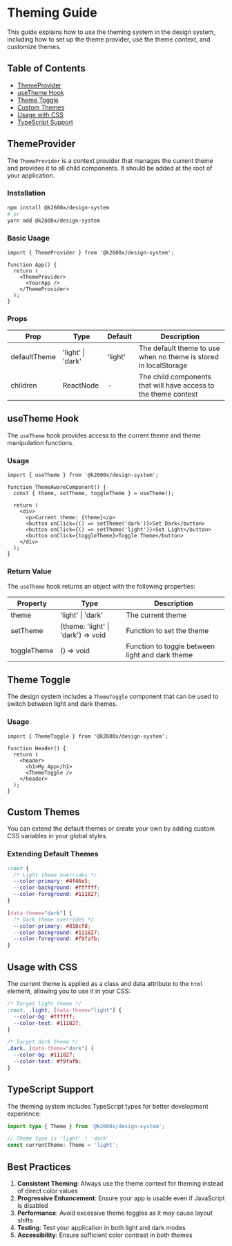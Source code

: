 # Theming Guide

This guide explains how to use the theming system in the design system, including how to set up the theme provider, use the theme context, and customize themes.

## Table of Contents

- [ThemeProvider](#themeprovider)
- [useTheme Hook](#usetheme-hook)
- [Theme Toggle](#theme-toggle)
- [Custom Themes](#custom-themes)
- [Usage with CSS](#usage-with-css)
- [TypeScript Support](#typescript-support)

## ThemeProvider

The `ThemeProvider` is a context provider that manages the current theme and provides it to all child components. It should be added at the root of your application.

### Installation

```bash
npm install @k2600x/design-system
# or
yarn add @k2600x/design-system
```

### Basic Usage

```tsx
import { ThemeProvider } from '@k2600x/design-system';

function App() {
  return (
    <ThemeProvider>
      <YourApp />
    </ThemeProvider>
  );
}
```

### Props

| Prop | Type | Default | Description |
|------|------|---------|-------------|
| defaultTheme | 'light' \| 'dark' | 'light' | The default theme to use when no theme is stored in localStorage |
| children | ReactNode | - | The child components that will have access to the theme context |

## useTheme Hook

The `useTheme` hook provides access to the current theme and theme manipulation functions.

### Usage

```tsx
import { useTheme } from '@k2600x/design-system';

function ThemeAwareComponent() {
  const { theme, setTheme, toggleTheme } = useTheme();

  return (
    <div>
      <p>Current theme: {theme}</p>
      <button onClick={() => setTheme('dark')}>Set Dark</button>
      <button onClick={() => setTheme('light')}>Set Light</button>
      <button onClick={toggleTheme}>Toggle Theme</button>
    </div>
  );
}
```

### Return Value

The `useTheme` hook returns an object with the following properties:

| Property | Type | Description |
|----------|------|-------------|
| theme | 'light' \| 'dark' | The current theme |
| setTheme | (theme: 'light' \| 'dark') => void | Function to set the theme |
| toggleTheme | () => void | Function to toggle between light and dark theme |

## Theme Toggle

The design system includes a `ThemeToggle` component that can be used to switch between light and dark themes.

### Usage

```tsx
import { ThemeToggle } from '@k2600x/design-system';

function Header() {
  return (
    <header>
      <h1>My App</h1>
      <ThemeToggle />
    </header>
  );
}
```

## Custom Themes

You can extend the default themes or create your own by adding custom CSS variables in your global styles.

### Extending Default Themes

```css
:root {
  /* Light theme overrides */
  --color-primary: #4f46e5;
  --color-background: #ffffff;
  --color-foreground: #111827;
}

[data-theme="dark"] {
  /* Dark theme overrides */
  --color-primary: #818cf8;
  --color-background: #111827;
  --color-foreground: #f9fafb;
}
```

## Usage with CSS

The current theme is applied as a class and data attribute to the `html` element, allowing you to use it in your CSS:

```css
/* Target light theme */
:root, .light, [data-theme="light"] {
  --color-bg: #ffffff;
  --color-text: #111827;
}

/* Target dark theme */
.dark, [data-theme="dark"] {
  --color-bg: #111827;
  --color-text: #f9fafb;
}
```

## TypeScript Support

The theming system includes TypeScript types for better development experience:

```typescript
import type { Theme } from '@k2600x/design-system';

// Theme type is 'light' | 'dark'
const currentTheme: Theme = 'light';
```

## Best Practices

1. **Consistent Theming**: Always use the theme context for theming instead of direct color values
2. **Progressive Enhancement**: Ensure your app is usable even if JavaScript is disabled
3. **Performance**: Avoid excessive theme toggles as it may cause layout shifts
4. **Testing**: Test your application in both light and dark modes
5. **Accessibility**: Ensure sufficient color contrast in both themes
